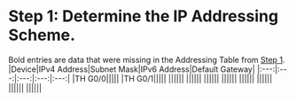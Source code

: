 # Step 1: Determine the IP Addressing Scheme.

Bold entries are data that were missing in the Addressing Table from [Step 1](tasks.md).
|Device|IPv4 Address|Subnet Mask|IPv6 Address|Default Gateway|
|:---:|:---:|:---:|:---:|:---:|
|TH G0/0|||||
|TH G0/1|||||
||||||
||||||
||||||
||||||
||||||
||||||
||||||
||||||



